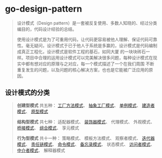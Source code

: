# go-design-pattern

> 设计模式（Design pattern）是一套被反复使用、多数人知晓的、经过分类编目的，代码设计经验的总结。
>
> 使用设计模式是为了可重用代码，让代码更容易被他人理解、保证代码可靠性。毫无疑问，设计模式于已于他人于系统是多赢的，设计模式是代码编制成真正工程化，设计模式是软件工程的基石，如同大厦
> 的一块块砖石一样。项目中合理的运用设计模式可以完美解决很多问题，每种设计模式在现实中都有想对应的原理与之对应，每一个模式描述了一个在我们周围
> 不断重复发生的问题，以及问题的核心解决方案，也也是它能被广泛应用的原因。
>

## 设计模式的分类

> **创建型模式** 共五种：
> [工厂方法模式](/creational/simplefactory/simplefactory.go)、
> [抽象工厂模式](/creational/abstractfactory/abstractfactory.go)、
> [单例模式](/creational/singleton/singleton.go)、
> [建造者模式](/creational/builder/builer.go)、
> [原型模式](/creational/prototype/prototype.go)
>
> **结构型模式** 共七种：
> 适配器模式、
> [装饰器模式](/structural/decorator)、
> 代理模式、
> 外观模式、
> [桥接模式](/structural/bridge)、
> [组合模式](/structural/composite)、
> 享元模式
>
> **行为型模式** 共十一种：
> 策略模式、
> 模板方法模式、
> 观察者模式、
> [迭代器模式](/behavioral/iterator)、
> [责任链模式](/behavioral/chain)、
> [命令模式](/behavioral/command)、
> [备忘录模式](/behavioral/snapshot)、
> 状态模式、
> [访问者模式](/behavioral/visitor)、
> [中介者模式](/behavioral/mediator)、
> 解释器模式